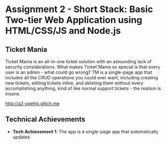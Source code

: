 Assignment 2 - Short Stack: Basic Two-tier Web Application using HTML/CSS/JS and Node.js  
===

## Ticket Mania
Ticket Mania is an all-in-one ticket solution with an astounding lack of security considerations. What makes Ticket Mania so special is that every user is an admin - what could go wrong? TM is a single-page app that includes all the CRUD operations you could ever want, including creating new tickets, editing tickets inline, and deleting them without every accomplishing anything, kind of like normal support tickets - the realism is insane.

http://a2-sgehly.glitch.me

## Technical Achievements
- **Tech Achievement 1**: The app is a single-page app that automatically updates
